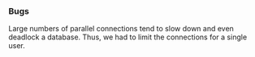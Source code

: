 <!--
SPDX-FileCopyrightText: 2025 Christian Winger <c@wingechr.de>
SPDX-FileCopyrightText: 2025 Martin Glauer <martinglauer89@gmail.com>

SPDX-License-Identifier: CC0-1.0
-->

### Bugs

Large numbers of parallel connections tend to slow down and even deadlock a database.
Thus, we had to limit the connections for a single user.
